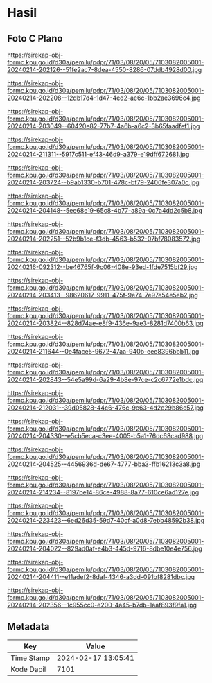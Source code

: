# Hasil

## Foto C Plano

https://sirekap-obj-formc.kpu.go.id/d30a/pemilu/pdpr/71/03/08/20/05/7103082005001-20240214-202126--51fe2ac7-8dea-4550-8286-07ddb4928d00.jpg

https://sirekap-obj-formc.kpu.go.id/d30a/pemilu/pdpr/71/03/08/20/05/7103082005001-20240214-202208--12db17d4-1d47-4ed2-ae6c-1bb2ae3696c4.jpg

https://sirekap-obj-formc.kpu.go.id/d30a/pemilu/pdpr/71/03/08/20/05/7103082005001-20240214-203049--60420e82-77b7-4a6b-a6c2-3b65faadfef1.jpg

https://sirekap-obj-formc.kpu.go.id/d30a/pemilu/pdpr/71/03/08/20/05/7103082005001-20240214-211311--5917c511-ef43-46d9-a379-e19dff672681.jpg

https://sirekap-obj-formc.kpu.go.id/d30a/pemilu/pdpr/71/03/08/20/05/7103082005001-20240214-203724--b9ab1330-b701-478c-bf79-2406fe307a0c.jpg

https://sirekap-obj-formc.kpu.go.id/d30a/pemilu/pdpr/71/03/08/20/05/7103082005001-20240214-204148--5ee68e19-65c8-4b77-a89a-0c7a4dd2c5b8.jpg

https://sirekap-obj-formc.kpu.go.id/d30a/pemilu/pdpr/71/03/08/20/05/7103082005001-20240214-202251--52b9b1ce-f3db-4563-b532-07bf78083572.jpg

https://sirekap-obj-formc.kpu.go.id/d30a/pemilu/pdpr/71/03/08/20/05/7103082005001-20240216-092312--be46765f-9c06-408e-93ed-1fde7515bf29.jpg

https://sirekap-obj-formc.kpu.go.id/d30a/pemilu/pdpr/71/03/08/20/05/7103082005001-20240214-203413--98620617-9911-475f-9e74-7e97e54e5eb2.jpg

https://sirekap-obj-formc.kpu.go.id/d30a/pemilu/pdpr/71/03/08/20/05/7103082005001-20240214-203824--828d74ae-e8f9-436e-9ae3-8281d7400b63.jpg

https://sirekap-obj-formc.kpu.go.id/d30a/pemilu/pdpr/71/03/08/20/05/7103082005001-20240214-211644--0e4face5-9672-47aa-940b-eee8396bbb11.jpg

https://sirekap-obj-formc.kpu.go.id/d30a/pemilu/pdpr/71/03/08/20/05/7103082005001-20240214-202843--54e5a99d-6a29-4b8e-97ce-c2c6772e1bdc.jpg

https://sirekap-obj-formc.kpu.go.id/d30a/pemilu/pdpr/71/03/08/20/05/7103082005001-20240214-212031--39d05828-44c6-476c-9e63-4d2e29b86e57.jpg

https://sirekap-obj-formc.kpu.go.id/d30a/pemilu/pdpr/71/03/08/20/05/7103082005001-20240214-204330--e5cb5eca-c3ee-4005-b5a1-76dc68cad988.jpg

https://sirekap-obj-formc.kpu.go.id/d30a/pemilu/pdpr/71/03/08/20/05/7103082005001-20240214-204525--4456936d-de67-4777-bba3-ffb16213c3a8.jpg

https://sirekap-obj-formc.kpu.go.id/d30a/pemilu/pdpr/71/03/08/20/05/7103082005001-20240214-214234--8197be14-86ce-4988-8a77-610ce6ad127e.jpg

https://sirekap-obj-formc.kpu.go.id/d30a/pemilu/pdpr/71/03/08/20/05/7103082005001-20240214-223423--6ed26d35-59d7-40cf-a0d8-7ebb48592b38.jpg

https://sirekap-obj-formc.kpu.go.id/d30a/pemilu/pdpr/71/03/08/20/05/7103082005001-20240214-204022--829ad0af-e4b3-445d-9716-8dbe10e4e756.jpg

https://sirekap-obj-formc.kpu.go.id/d30a/pemilu/pdpr/71/03/08/20/05/7103082005001-20240214-204411--e11adef2-8daf-4346-a3dd-091bf8281dbc.jpg

https://sirekap-obj-formc.kpu.go.id/d30a/pemilu/pdpr/71/03/08/20/05/7103082005001-20240214-202356--1c955cc0-e200-4a45-b7db-1aaf893f9fa1.jpg


## Metadata

| Key        | Value               |
| ---------- | ------------------- |
| Time Stamp | 2024-02-17 13:05:41 |
| Kode Dapil | 7101                |



